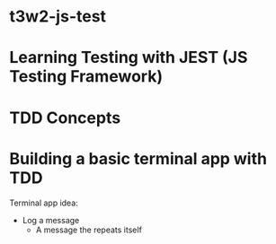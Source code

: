 # t3w2-js-test
# Learning Testing with JEST (JS Testing Framework)
# TDD Concepts
# Building a basic terminal app with TDD 

Terminal app idea:
- Log a message
    - A message the repeats itself

